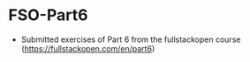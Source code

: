 # FSO-Part6

+ Submitted exercises of Part 6 from the fullstackopen course (https://fullstackopen.com/en/part6)